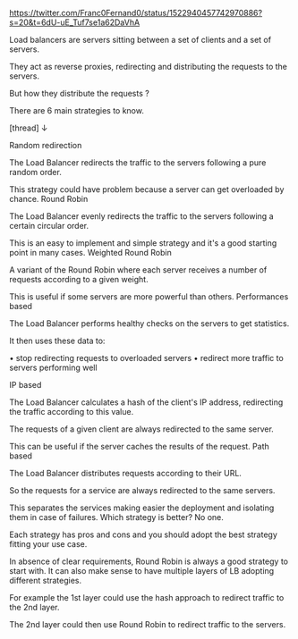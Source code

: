 https://twitter.com/Franc0Fernand0/status/1522940457742970886?s=20&t=6dU-uE_Tuf7se1a62DaVhA

Load balancers are servers sitting between a set of clients and a set of servers.

They act as reverse proxies, redirecting and distributing the requests to the servers.

But how they distribute the requests ?

There are 6 main strategies to know.

[thread] ↓



Random redirection

The Load Balancer redirects the traffic to the servers following a pure random order.

This strategy could have problem because a server can get overloaded by chance. Round Robin

The Load Balancer evenly redirects the traffic to the servers following a certain circular order.

This is an easy to implement and simple strategy and it's a good starting point in many cases. Weighted Round Robin

A variant of the Round Robin where each server receives a number of requests according to a given weight.

This is useful if some servers are more powerful than others. Performances based

The Load Balancer performs healthy checks on the servers to get statistics.

It then uses these data to:

• stop redirecting requests to overloaded servers
• redirect more traffic to servers performing well

IP based

The Load Balancer calculates a hash of the client's IP address, redirecting the traffic according to this value.

The requests of a given client are always redirected to the same server.

This can be useful if the server caches the results of the request. Path based

The Load Balancer distributes requests according to their URL.

So the requests for a service are always redirected to the same servers.

This separates the services making easier the deployment and isolating them in case of failures. Which strategy is better? No one.

Each strategy has pros and cons and you should adopt the best strategy fitting your use case.

In absence of clear requirements, Round Robin is always a good strategy to start with. It can also make sense to have multiple layers of LB adopting different strategies.

For example the 1st layer could use the hash approach to redirect traffic to the 2nd layer.

The 2nd layer could then use Round Robin to redirect traffic to the servers.
